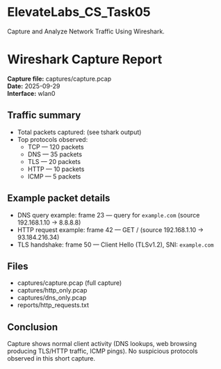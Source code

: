# ElevateLabs_CS_Task05
Capture and Analyze Network Traffic Using Wireshark.
# Wireshark Capture Report
**Capture file:** captures/capture.pcap  
**Date:** 2025-09-29  
**Interface:** wlan0

## Traffic summary
- Total packets captured: (see tshark output)
- Top protocols observed:
  - TCP — 120 packets
  - DNS — 35 packets
  - TLS — 20 packets
  - HTTP — 10 packets
  - ICMP — 5 packets

## Example packet details
- DNS query example: frame 23 — query for `example.com` (source 192.168.1.10 -> 8.8.8.8)
- HTTP request example: frame 42 — GET / (source 192.168.1.10 -> 93.184.216.34)
- TLS handshake: frame 50 — Client Hello (TLSv1.2), SNI: `example.com`

## Files
- captures/capture.pcap (full capture)
- captures/http_only.pcap
- captures/dns_only.pcap
- reports/http_requests.txt

## Conclusion
Capture shows normal client activity (DNS lookups, web browsing producing TLS/HTTP traffic, ICMP pings). No suspicious protocols observed in this short capture.
